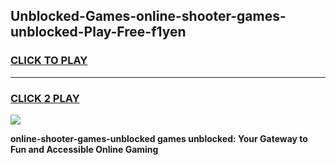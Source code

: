 
## Unblocked-Games-online-shooter-games-unblocked-Play-Free-f1yen
<h3>
<a href="https://premium76.site?title=online-shooter-games-unblocked&ref=24M">CLICK TO PLAY</a></h3>
<hr>

<h3>
<a href="https://premium76.site?title=online-shooter-games-unblocked&ref=24M">CLICK 2 PLAY</a>
  
</h3>

<a href="https://premium76.site?title=online-shooter-games-unblocked&ref=24M"><img src="https://clearcache.store/games.png"></a>


**online-shooter-games-unblocked games unblocked: Your Gateway to Fun and Accessible Online Gaming**
